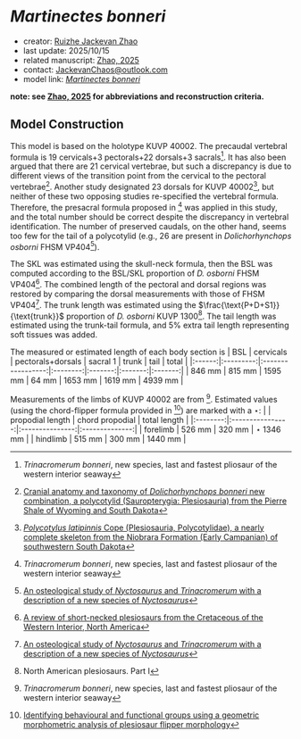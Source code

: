 # *Martinectes bonneri*

- creator: [Ruizhe Jackevan Zhao](https://orcid.org/0009-0001-4869-3008) 
- last update: 2025/10/15
- related manuscript: [Zhao, 2025](https://doi.org/10.1101/2024.02.15.578844)
- contact: JackevanChaos@outlook.com
- model link: [*Martinectes bonneri*](https://github.com/Pliosaurus-kevani/Mundus-Cyclus/blob/main/Plesiosauria/Martinectes%20bonneri/Martinectes%20bonneri.pdf)

**note: see [Zhao, 2025](https://doi.org/10.1101/2024.02.15.578844) for abbreviations and reconstruction criteria.**
## Model Construction

This model is based on the holotype KUVP 40002. The precaudal vertebral formula is 19 cervicals+3 pectorals+22 dorsals+3 sacrals[^1].
It has also been argued that there are 21 cervical vertebrae, but such a discrepancy
is due to different views of the transition point from the cervical to the pectoral vertebrae[^2].
Another study designated 23 dorsals for KUVP 40002[^3], but neither of these two opposing studies re-specified
the vertebral formula. Therefore, the presacral formula proposed in [^1] was applied in this study, and
the total number should be correct despite the discrepancy in vertebral identification. The number
of preserved caudals, on the other hand, seems too few for the tail of a polycotylid (e.g., 26 are
present in *Dolichorhynchops osborni* FHSM VP404[^4]).

The SKL was estimated using the skull-neck formula, then the BSL was computed according to the BSL/SKL proportion of *D. osborni* FHSM VP404[^5]. The combined length of the pectoral and dorsal regions was restored by comparing the dorsal
measurements with those of FHSM VP404[^4]. The trunk length was estimated using the $\frac{\text{P+D+S1}}{\text{trunk}}$ proportion of 
*D. osborni* KUVP 1300[^6]. The tail length was estimated using the trunk-tail formula, and 5%
extra tail length representing soft tissues was added.

The  measured or estimated length of each body section is
| BSL    | cervicals | pectorals+dorsals | sacral 1 | trunk   | tail    | total   |
|:------:|:---------:|:-----------------:|:--------:|:-------:|:-------:|:-------:|
| 846 mm | 815 mm    | 1595 mm           | 64 mm    | 1653 mm | 1619 mm | 4939 mm |

Measurements of the limbs of KUVP 40002 are from [^1]. Estimated values (using the chord-flipper formula provided in [^7]) are marked
with a $\star$:
|          | propodial length | chord propodial | total length   |
|:--------:|:----------------:|:---------------:|:--------------:|
| forelimb | 526 mm           | 320 mm          | $\star$ 1346 mm |
| hindlimb | 515 mm           | 300 mm          | 1440 mm |


[^1]: *Trinacromerum bonneri*, new species, last and fastest pliosaur of the western interior seaway
[^2]: [Cranial anatomy and taxonomy of *Dolichorhynchops bonneri* new combination, a polycotylid (Sauropterygia: Plesiosauria) from the Pierre Shale of Wyoming and South Dakota](http://dx.doi.org/10.1671/0272-4634(2008)28[664:CAATOD]2.0.CO;2)
[^3]: [*Polycotylus latipinnis* Cope (Plesiosauria, Polycotylidae), a nearly complete skeleton from the Niobrara Formation (Early Campanian) of southwestern South Dakota](http://dx.doi.org/10.1080/02724634.2015.1031341)
[^4]: [An osteological study of *Nyctosaurus* and *Trinacromerum* with a description of a new species of *Nyctosaurus*](https://scholars.fhsu.edu/theses/839/)
[^5]: [A review of short-necked plesiosaurs from the Cretaceous of the Western Interior, North America](http://dx.doi.org/10.1127/njgpa/201/1996/259)
[^6]: North American plesiosaurs. Part I
[^7]: [Identifying behavioural and functional groups using a geometric morphometric analysis of plesiosaur flipper morphology](https://research.manchester.ac.uk/en/studentTheses/identifying-behavioural-and-functional-groups-using-a-geometric-m)
